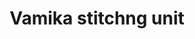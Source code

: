 ---
title: "Vamika stitchng unit"
url: /thiruvananthapuram/vamika-stitchng-unit/
shop: Schneiderei
---
